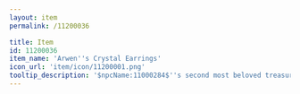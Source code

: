```yaml
---
layout: item
permalink: /11200036

title: Item
id: 11200036
item_name: 'Arwen''s Crystal Earrings'
icon_url: 'item/icon/11200001.png'
tooltip_description: '$npcName:11000284$''s second most beloved treasure. The crystal shines brilliantly in the sun. She would be absolutely heartbroken to hear it was dismantled or sold.'
---
```

